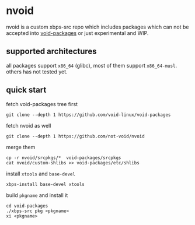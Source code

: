 
# nvoid
nvoid is a custom xbps-src repo which includes packages which can not be accepted into [void-packages](https://github.com/void-linux/void-packages/) or just experimental and WIP.

## supported architectures
all packages support `x86_64` (glibc), most of them support `x86_64-musl`. others has not tested yet.

## quick start

fetch void-packages tree first
```
git clone --depth 1 https://github.com/void-linux/void-packages
```
fetch nvoid as well
```
git clone --depth 1 https://github.com/not-void/nvoid
```
merge them
```
cp -r nvoid/srcpkgs/*  void-packages/srcpkgs
cat nvoid/custom-shlibs >> void-packages/etc/shlibs
```
install `xtools` and `base-devel`
```
xbps-install base-devel xtools
```
build `pkgname` and install it
```
cd void-packages
./xbps-src pkg <pkgname>
xi <pkgname>
```

